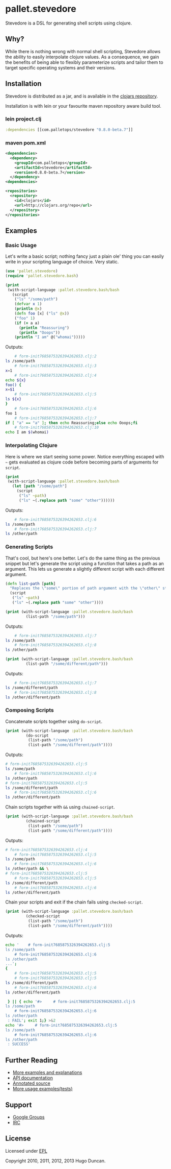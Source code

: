 # pallet.stevedore

Stevedore is a DSL for generating shell scripts using clojure.

## Why?

While there is nothing wrong with normal shell scripting, Stevedore allows the
ability to easily interpolate clojure values. As a consequence, we gain the
benefits of being able to flexibly parameterize scripts and tailor them to
target specific operating systems and their versions.

## Installation

Stevedore is distributed as a jar, and is available in the
[clojars repository](http://clojars.org/com.palletops/stevedore).

Installation is with lein or your favourite maven repository aware build tool.

### lein project.clj

```clj
:dependencies [[com.palletops/stevedore "0.8.0-beta.7"]]
```

### maven pom.xml

```xml
<dependencies>
  <dependency>
    <groupId>com.palletops</groupId>
    <artifactId>stevedore</artifactId>
    <version>0.8.0-beta.7</version>
  </dependency>
<dependencies>

<repositories>
  <repository>
    <id>clojars</id>
    <url>http://clojars.org/repo</url>
  </repository>
</repositories>
```

## Examples

### Basic Usage

Let's write a basic script; nothing fancy just a plain ole' thing you can
easily write in your scripting language of choice. Very static.

```clojure
(use 'pallet.stevedore)
(require 'pallet.stevedore.bash)

(print
 (with-script-language :pallet.stevedore.bash/bash
   (script
    ("ls" "/some/path")
    (defvar x 1)
    (println @x)
    (defn foo [x] ("ls" @x))
    ("foo" 1)
    (if (= a a)
      (println "Reassuring")
      (println "Ooops"))
    (println "I am" @("whomai")))))
```

Outputs:
```bash
    # form-init7685875326394262653.clj:2
ls /some/path
    # form-init7685875326394262653.clj:3
x=1
    # form-init7685875326394262653.clj:4
echo ${x}
foo() {
x=$1
    # form-init7685875326394262653.clj:5
ls ${x}
}
    # form-init7685875326394262653.clj:6
foo 1
    # form-init7685875326394262653.clj:7
if [ "a" == "a" ]; then echo Reassuring;else echo Ooops;fi
    # form-init7685875326394262653.clj:10
echo I am $(whomai)
```

### Interpolating Clojure

Here is where we start seeing some power. Notice everything escaped with `~`
gets evaluated as clojure code before becoming parts of arguments for `script`.

```clojure
(print
 (with-script-language :pallet.stevedore.bash/bash
   (let [path "/some/path"]
     (script
      ("ls" ~path)
      ("ls" ~(.replace path "some" "other"))))))
```

Outputs:

```bash
    # form-init7685875326394262653.clj:6
ls /some/path
    # form-init7685875326394262653.clj:7
ls /other/path
```

### Generating Scripts

That's cool, but here's one better. Let's do the same thing as the previous
snippet but let's generate the script using a function that takes a path as an
argument. This lets us generate a slightly different script with each different
argument.

```clojure
(defn list-path [path]
  "Replaces the \"some\" portion of path argument with the \"other\" string."
  (script
   ("ls" ~path)
   ("ls" ~(.replace path "some" "other"))))

(print (with-script-language :pallet.stevedore.bash/bash
         (list-path "/some/path")))
```

Outputs:

```bash
    # form-init7685875326394262653.clj:7
ls /some/path
    # form-init7685875326394262653.clj:8
ls /other/path
```

```clojure
(print (with-script-language :pallet.stevedore.bash/bash
         (list-path "/some/different/path")))
```

Outputs:

```bash
    # form-init7685875326394262653.clj:7
ls /some/different/path
    # form-init7685875326394262653.clj:8
ls /other/different/path
```

### Composing Scripts

Concatenate scripts together using `do-script`.

```clojure
(print (with-script-language :pallet.stevedore.bash/bash
		 (do-script
          (list-path "/some/path")
          (list-path "/some/different/path"))))
```

Outputs:

```bash
# form-init7685875326394262653.clj:5
ls /some/path
    # form-init7685875326394262653.clj:6
ls /other/path
# form-init7685875326394262653.clj:5
ls /some/different/path
    # form-init7685875326394262653.clj:6
ls /other/different/path
```

Chain scripts together with `&&` using `chained-script`.

```clojure
(print (with-script-language :pallet.stevedore.bash/bash
		 (chained-script
          (list-path "/some/path")
          (list-path "/some/different/path"))))
```

Outputs:

```bash
# form-init7685875326394262653.clj:4
    # form-init7685875326394262653.clj:5
ls /some/path
    # form-init7685875326394262653.clj:6
ls /other/path && \
# form-init7685875326394262653.clj:5
    # form-init7685875326394262653.clj:5
ls /some/different/path
    # form-init7685875326394262653.clj:6
ls /other/different/path
```

Chain your scripts and exit if the chain fails using `checked-script`.

```clojure
(print (with-script-language :pallet.stevedore.bash/bash
		 (checked-script
          (list-path "/some/path")
          (list-path "/some/different/path"))))
```

Outputs:

```bash
echo '    # form-init7685875326394262653.clj:5
ls /some/path
    # form-init7685875326394262653.clj:6
ls /other/path
...';
{
    # form-init7685875326394262653.clj:5
    # form-init7685875326394262653.clj:5
ls /some/different/path
    # form-init7685875326394262653.clj:6
ls /other/different/path

 } || { echo '#>     # form-init7685875326394262653.clj:5
ls /some/path
    # form-init7685875326394262653.clj:6
ls /other/path
 : FAIL'; exit 1;} >&2 
echo '#>     # form-init7685875326394262653.clj:5
ls /some/path
    # form-init7685875326394262653.clj:6
ls /other/path
 : SUCCESS'
```

## Further Reading

- [More examples and explanations](http://palletops.com/pallet/doc/reference/0.8/script/)
- [API documentation](http://pallet.github.com/stevedore/autodoc/index.html)
- [Annotated source](http://pallet.github.com/stevedore/marginalia/uberdoc.html)
- [More usage examples(tests)](https://github.com/pallet/stevedore/tree/develop/test/pallet/stevedore)

## Support

- [Google Groups](http://groups.google.com/group/pallet-clj)
- [IRC](http://webchat.freenode.net/?channels=pallet)

## License

Licensed under [EPL](http://www.eclipse.org/legal/epl-v10.html)

Copyright 2010, 2011, 2012, 2013 Hugo Duncan.
